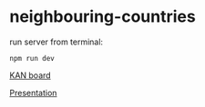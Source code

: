 # neighbouring-countries

run server from terminal:
```
npm run dev
```

[KAN board](https://partosreka26.atlassian.net/jira/software/projects/KAN/boards/1)

[Presentation](https://www.canva.com/design/DAGEuxUnNkI/igRLR0qAoHcrjDVlUGk1Yw/edit?utm_content=DAGEuxUnNkI&utm_campaign=designshare&utm_medium=link2&utm_source=sharebutton)